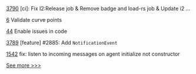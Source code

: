 
[3790](https://github.com/hyperledger/iroha/pull/3790) [ci]: Fix I2:Release  job & Remove badge and load-rs job & Update i2 …

[6](https://github.com/hyperledger/indy-blssignatures-rs/pull/6) Validate curve points

[44](https://github.com/hyperledger-labs/harmonia/pull/44) Enable issues in code

[3789](https://github.com/hyperledger/iroha/pull/3789) [feature] #2885: Add `NotificationEvent`

[1542](https://github.com/hyperledger/aries-framework-javascript/pull/1542) fix: listen to incoming messages on agent initialize not constructor


[See more >>>](https://start-here.hyperledger.org/pull-requests)
